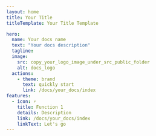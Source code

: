 ```yaml
---
layout: home
title: Your Title
titleTemplate: Your Title Template

hero:
  name: Your docs name
  text: "Your docs description"
  tagline:
  image:
    src: copy_your_logo_image_under_src_public_folder
    alt: docs_logo
  actions:
    - theme: brand
      text: quickly start
      link: /docs/your_docs/index
features:
  - icon: ⚡️
    title: Function 1
    details: Description
    link: /docs/your_docs/index
    linkText: Let's go
---
```

